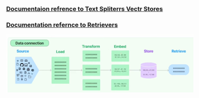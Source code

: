 ### [Documentaion refrence to Text Spliterrs Vectr Stores](https://js.langchain.com/docs/concepts/text_splitters/)
### [Documentation refernce to Retrievers](https://js.langchain.com/docs/concepts/retrievers/)
<img src="./vector_store.jpg">
